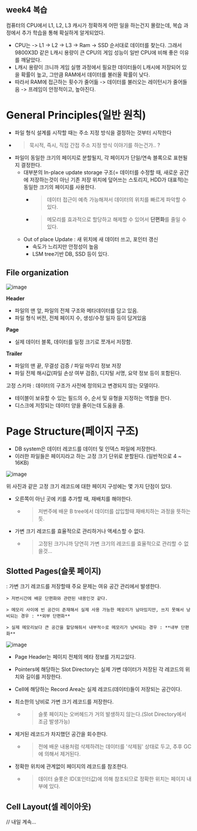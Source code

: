 
## week4 복습
컴퓨터의 CPU에서 L1, L2, L3 캐시가 정확하게 어떤 일을 하는건지 몰랐는데, 복습 과정에서 추가 학습을 통해 확실하게 알게되었다.
-  CPU는 -> L1 -> L2 -> L3 -> Ram -> SSD 순서대로 데이터를 찾는다. 그래서 9800X3D 같은 L캐시 용량이 큰 CPU의 게임 성능이 일반 CPU에 비해 좋은 이유를 깨달았다. 
- L캐시 용량이 크니까 게임 실행 과정에서 필요한 데이터들이 L캐시에 저장되어 있을 확률이 높고, 그만큼 RAM에서 데이터를 불러올 확률이 낮다.
- 따라서 RAM에 접근하는 횟수가 줄어듦 -> 데이터를 불러오는 레이턴시가 줄어들음 -> 프레임이 안정적이고, 높아진다.


# General Principles(일반 원칙)
- 파일 형식 설계를 시작할 때는 주소 지정 방식을 결정하는 것부터 시작한다
- > 묵시적, 즉시, 직접 간접 주소 지정 방식 이야기를 하는건가.. ?
- 파일이 동일한 크기의 페이지로 분할될지, 각 페이지가 단일/연속 블록으로 표현될지 결정한다.
	- 대부분의 In-place update storage 구조(= 데이터를 수정할 때, 새로운 공간에 저장하는것이 아닌 기존 저장 위치에 덮어쓰는 스토리지, HDD가 대표적)는 동일한 크기의 페이지를 사용한다.
		- > 데이터 접근이 예측 가능해져서 데이터의 위치를 빠르게 파악할 수 있다.
		- > 메모리를 효과적으로 할당하고 해제할 수 있어서 **단편화**를 줄일 수 있다.
	- Out of place Update : 새 위치에 새 데이터 쓰고, 포인터 갱신
		- 속도가 느리지만 안정성이 높음
		- LSM tree기반 DB, SSD 등이 있다.
## File organization

![image](https://github.com/user-attachments/assets/3de4c57e-2d0e-421c-9552-ae27c0b5f723)

**Header**
- 파일의 맨 앞, 파일의 전체 구조와 메타데이터를 담고 있음.
- 파일 형식 버전, 전체 페이지 수, 생성/수정 일자 등이 담겨있음

**Page**
- 실제 데이터 블록, 데이터를 일정 크기로 쪼개서 저장함.

**Trailer**
- 파일의 맨 끝, 무결성 검증 / 파일 마무리 정보 저장
- 파일 전체 해시값(파일 손상 여부 검증), 디지털 서명, 요약 정보 등이 포함된다.

고정 스키마 : 데이터의 구조가 사전에 정의되고 변경되지 않는 모델이다.
- 테이블이 보유할 수 있는 필드의 수, 순서 및 유형을 지정하는 역할을 한다.
- 디스크에 저장되는 데이터 양을 줄이는데 도움을 줌.

# Page Structure(페이지 구조)

- DB system은 데이터 레코드를 데이터 및 인덱스 파일에 저장한다.
- 이러한 파일들은 페이지라고 하는 고정 크기 단위로 분할된다. (일반적으로 4 ~ 16KB)

![image](https://github.com/user-attachments/assets/36900189-3406-4208-a026-4ac2a7881c22)

위 사진과 같은 고정 크기 레코드에 대한 페이지 구성에는 몇 가지 단점이 있다.
- 오른쪽이 아닌 곳에 키를 추가할 때, 재배치를 해야한다.
	- > 저번주에 배운 B tree에서 데이터를 삽입할때 재배치하는 과정을 뜻하는듯.
- 가변 크기 레코드를 효율적으로 관리하거나 액세스할 수 없다.
	- > 고정된 크기니까 당연히 가변 크기의 레코드를 효율적으로 관리할 수 없을것...

## Slotted Pages(슬롯 페이지)
: 가변 크기 레코드를 저장할때 주요 문제는 여유 공간 관리에서 발생한다.

	> 저번시간에 배운 단편화와 관련된 내용인것 같다.
 
	> 메모리 사이에 빈 공간이 존재해서 실제 사용 가능한 메모리가 남아있지만, 쓰지 못해서 낭비되는 경우 : **외부 단편화**
 
	> 실제 메모리보다 큰 공간을 할당해줘서 내부적ㅇ로 메모리가 낭비되는 경우 : **내부 단편화**

![image](https://github.com/user-attachments/assets/7bec7677-e56e-4550-ad14-9b410d7021b2)

- Page Header는 페이지 전체의 메타 정보를 가지고있다.
- Pointers에 해당하는 Slot Directory는 실제 가변 데이터가 저장된 각 레코드의 위치와 길이를 저장한다.
- Cell에 해당하는 Record Area는 실제 레코드(데이터)들이 저장되는 공간이다.


- 최소한의 낭비로 가변 크기 레코드를 저장한다.
	- > 슬롯 페이지는 오버헤드가 거의 발생하지 않는다.(Slot Directory에서 조금 발생가능)
- 제거된 레코드가 차지했던 공간을 회수한다.
	- > 전에 배운 내용처럼 삭제하려는 데이터를 '삭제됨' 상태로 두고, 추후 GC에 의해서 제거된다.
- 정확한 위치에 관계없이 페이지의 레코드를 참조한다.
	- > 데이터 슬롯은 ID(포인터값)에 의해 참조되므로 정확한 위치는 페이지 내부에 있다.

## Cell Layout(셀 레이아웃)
// 내일 계속...
